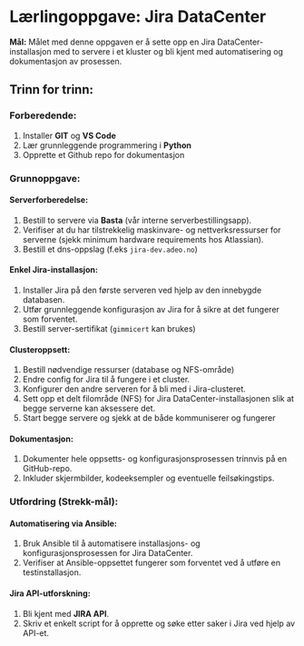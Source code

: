 # Lærlingoppgave: Jira DataCenter

**Mål:** Målet med denne oppgaven er å sette opp en Jira DataCenter-installasjon med to servere i et kluster og bli kjent med automatisering og dokumentasjon av prosessen.

## Trinn for trinn:

### Forberedende:

1. Installer **GIT** og **VS Code**
2. Lær grunnleggende programmering i **Python**
3. Opprette et Github repo for dokumentasjon

### Grunnoppgave:

#### Serverforberedelse:

1. Bestill to servere via **Basta** (vår interne serverbestillingsapp).
2. Verifiser at du har tilstrekkelig maskinvare- og nettverksressurser for serverne (sjekk minimum hardware requirements hos Atlassian).
3. Bestill et dns-oppslag (f.eks `jira-dev.adeo.no`)

#### Enkel Jira-installasjon:

1. Installer Jira på den første serveren ved hjelp av den innebygde databasen.
2. Utfør grunnleggende konfigurasjon av Jira for å sikre at det fungerer som forventet.
3. Bestill server-sertifikat (`gimmicert` kan brukes)

#### Clusteroppsett:

1. Bestill nødvendige ressurser (database og NFS-område)
2. Endre config for Jira til å fungere i et cluster.
3. Konfigurer den andre serveren for å bli med i Jira-clusteret.
4. Sett opp et delt filområde (NFS) for Jira DataCenter-installasjonen slik at begge serverne kan aksessere det.
5. Start begge servere og sjekk at de både kommuniserer og fungerer

#### Dokumentasjon:

1. Dokumenter hele oppsetts- og konfigurasjonsprosessen trinnvis på en GitHub-repo.
2. Inkluder skjermbilder, kodeeksempler og eventuelle feilsøkingstips.

### Utfordring (Strekk-mål):

#### Automatisering via Ansible:

1. Bruk Ansible til å automatisere installasjons- og konfigurasjonsprosessen for Jira DataCenter.
2. Verifiser at Ansible-oppsettet fungerer som forventet ved å utføre en testinstallasjon.

#### Jira API-utforskning:

1. Bli kjent med **JIRA API**.
2. Skriv et enkelt script for å opprette og søke etter saker i Jira ved hjelp av API-et.
